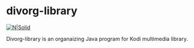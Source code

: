 # divorg-library

[![N|Solid](https://lh6.ggpht.com/RQvf62YkkS_hpGAfP2iBoT2yf7b0oohFQHhBB8Chp8nHNPSqmZgEkwwpKtqdtqQ_ZvM=w100)](https://kodi.tv)

Divorg-library is an organaizing Java program for Kodi multimedia library.
